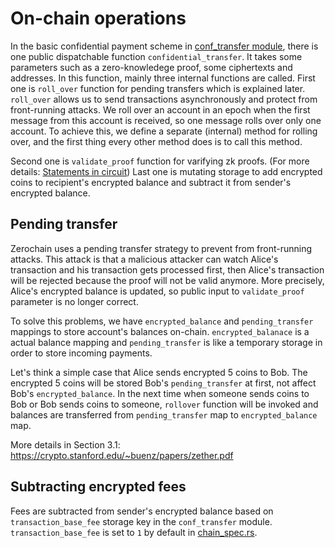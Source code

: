 # On-chain operations
In the basic confidential payment scheme in [conf_transfer module](https://github.com/LayerXcom/zero-chain/blob/master/core/proofs/src/circuit/confidential_transfer.rs), there is one public dispatchable function `confidential_transfer`. It takes some parameters such as a zero-knowledege proof, some ciphertexts and addresses.
In this function, mainly three internal functions are called. First one is `roll_over` function for pending transfers which is explained later. `roll_over` allows us to send transactions asynchronously and protect from front-running attacks. We roll over an account in an epoch when the first message from this account is received, so one message rolls over only one account. To achieve this, we define a separate (internal) method for rolling over, and the first thing every other method does is to call this method.

Second one is `validate_proof` function for varifying zk proofs. (For more details: [Statements in circuit](ch03-03-statement-in-circuit.md)) Last one is mutating storage to add encrypted coins to recipient's encrypted balance and subtract it from sender's encrypted balance.

## Pending transfer
Zerochain uses a pending transfer strategy to prevent from front-running attacks. This attack is that a malicious attacker can watch Alice's transaction and his transaction gets processed first, then Alice's transaction will be rejected because the proof will not be valid anymore. More precisely, Alice's encrypted balance is updated, so public input to `validate_proof` parameter is no longer correct.

To solve this problems, we have `encrypted_balance` and `pending_transfer` mappings to store account's balances on-chain. `encrypted_balanace` is a actual balance mapping and `pending_transfer` is like a temporary storage in order to store incoming payments.

Let's think a simple case that Alice sends encrypted 5 coins to Bob. The encrypted 5 coins will be stored Bob's `pending_transfer` at first, not affect Bob's `encrypted_balance`. In the next time when someone sends coins to Bob or Bob sends coins to someone, `rollover` function will be invoked and balances are transferred from `pending_transfer` map to `encrypted_balance` map.

More details in Section 3.1: https://crypto.stanford.edu/~buenz/papers/zether.pdf

## Subtracting encrypted fees

Fees are subtracted from sender's encrypted balance based on `transaction_base_fee` storage key in the `conf_transfer` module.
`transaction_base_fee` is set to `1` by default in [chain_spec.rs](https://github.com/LayerXcom/zero-chain/blob/67655966f3dd067011ea4fd215f128784b53ffd0/src/chain_spec.rs#L136).
